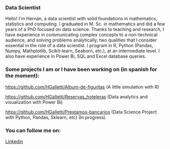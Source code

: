 ### Data Scientist
Hello! I'm Hernán, a data scientist with solid foundations in mathematics, statistics and computing. I graduated in M. Sc. in mathematics and did a few years of a PhD focused on data science.
Thanks to teaching and research, I have experience in communicating complex concepts to a non-technical audience, and solving problems analytically, two qualities that I consider essential in the role of a data scientist.
I program in R, Python (Pandas, Numpy, Mathplotlib, Scikit-learn, Seaborn, etc.), at an intermediate level. I also have experience in Power Bi, SQL and Excel database queries.

### Some projects I am or I have been working on (in spanish for the moment):

https://github.com/HGalletti/Album-de-figuritas (A little simulation with R)

https://github.com/HGalletti/Reservas_hoteleras (Data analytics and visualization with Power Bi)

https://github.com/HGalletti/Prestamos-bancarios (Data Science Project with Python, Pandas, Sklearn, etc) (In progress).

### You can follow me on:

[Linkedin](https://www.linkedin.com/in/hern%C3%A1n-galletti/)
